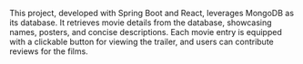 This project, developed with Spring Boot and React, leverages MongoDB as its database. It retrieves movie details from the database, showcasing names, posters, and concise descriptions. Each movie entry is equipped with a clickable button for viewing the trailer, and users can contribute reviews for the films.

